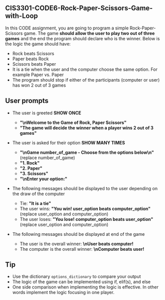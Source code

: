 ## CIS3301-CODE6-Rock-Paper-Scissors-Game-with-Loop

In this CODE assignment, you are going to program a simple Rock-Paper-Scissors game. The game **should allow the user to play two out of three games** and the end the program should declare who is the winner. Below is the logic the game should have:

* Rock beats Scissors
* Paper beats Rock
* Scissors beats Paper
* It is a tie when the user and the computer choose the same option. For example Paper vs. Paper
* The program should stop if either of the participants (computer or user) has won 2 out of 3 games

## User prompts

* The user is greeted **SHOW ONCE**
  + **"\nWelcome to the Game of Rock, Paper Scissors"**
  + **"The game will decide the winner when a player wins 2 out of 3 games"**
* The user is asked for their option **SHOW MANY TIMES**
  + **"\nGame number_of_game - Choose from the options below\n"** (replace number_of_game)
  + **"1. Rock"**
  + **"2. Paper"**
  + **"3. Scissors"**
  + **"\nEnter your option:"**
* The following messages should be displayed to the user depending on the draw of the computer
  + Tie: **"It is a tie"**
  + The user wins: **"You win! user_option beats computer_option"** (replace user_option and computer_option)
  + The user loses: **"You lose! computer_option beats user_option"** (replace user_option and computer_option)

* The following messages should be displayed at end of the game
  + The user is the overall winner: **\nUser beats computer!**
  + The computer is the overall winner: **\nComputer beats user!**

## Tip

* Use the dictionary `options_dictionary` to compare your output
* The logic of the game can be implemented using if, elif(s), and else
* One side comparison when implementing the logic is effective. In other words implement the logic focusing in one player.
